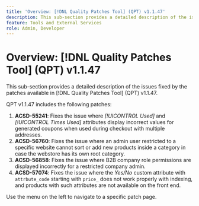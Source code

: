 ```yaml
---
title: 'Overview: [!DNL Quality Patches Tool] (QPT) v1.1.47'
description: This sub-section provides a detailed description of the issues fixed by the patches available in [!DNL Quality Patches Tool] (QPT) v1.1.47.
feature: Tools and External Services
role: Admin, Developer
---
```

# Overview: [!DNL Quality Patches Tool] (QPT) v1.1.47

This sub-section provides a detailed description of the issues fixed by the patches available in [!DNL Quality Patches Tool] (QPT) v1.1.47.

QPT v1.1.47 includes the following patches:

1. **ACSD-55241**: Fixes the issue where *[!UICONTROL Used]* and *[!UICONTROL Times Used]* attributes display incorrect values for generated coupons when used during checkout with multiple addresses.
1. **ACSD-56760**: Fixes the issue where an admin user restricted to a specific website cannot sort or add new products inside a category in case the webstore has its own root category.
1. **ACSD-56858**: Fixes the issue where B2B company role permissions are displayed incorrectly for a restricted company admin.
1. **ACSD-57074**: Fixes the issue where the *Yes/No* custom attribute with `attrbute_code` starting with `price_` does not work properly with indexing, and products with such attributes are not available on the front end.

Use the menu on the left to navigate to a specific patch page.
